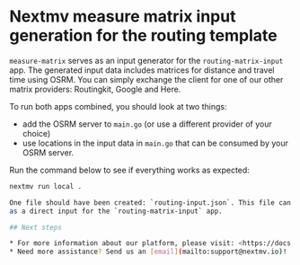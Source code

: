# Nextmv measure matrix input generation for the routing template

`measure-matrix` serves as an input generator for the `routing-matrix-input`
app. The generated input data includes matrices for distance and travel time
using OSRM. You can simply exchange the client for one of our other matrix
providers: Routingkit, Google and Here.

To run both apps combined, you should look at two things:

* add the OSRM server to `main.go` (or use a different provider of your choice)
* use locations in the input data in `main.go` that can be consumed by your OSRM
  server.
  
Run the command below to see if everything works as
expected:

```bash
nextmv run local .

One file should have been created: `routing-input.json`. This file can be used
as a direct input for the `routing-matrix-input` app.

## Next steps

* For more information about our platform, please visit: <https://docs.nextmv.io>.
* Need more assistance? Send us an [email](mailto:support@nextmv.io)!
